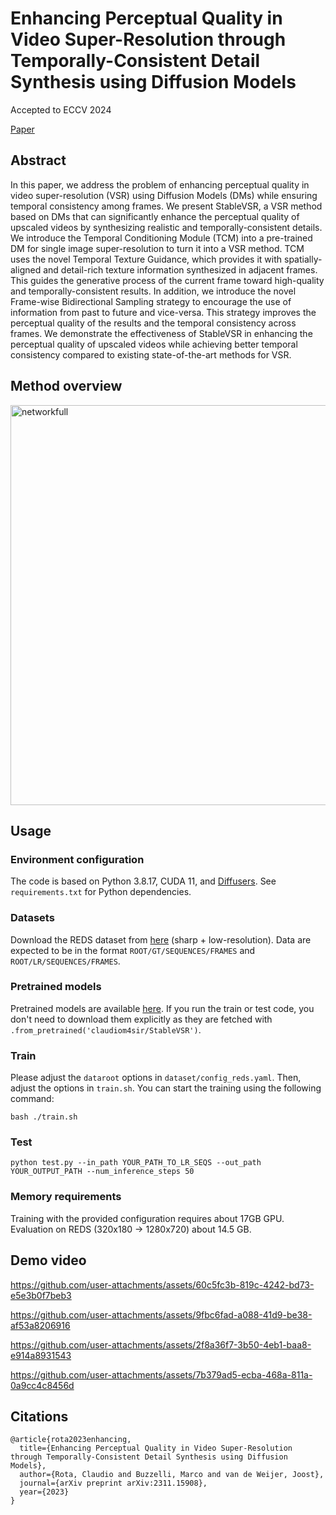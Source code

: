 # Enhancing Perceptual Quality in Video Super-Resolution through Temporally-Consistent Detail Synthesis using Diffusion Models
Accepted to ECCV 2024

[Paper](https://arxiv.org/abs/2311.15908) 

## Abstract
In this paper, we address the problem of enhancing perceptual quality in video super-resolution (VSR) using Diffusion Models (DMs) while ensuring temporal consistency among frames. We present StableVSR, a VSR method based on DMs that can significantly enhance the perceptual quality of upscaled videos by synthesizing realistic and temporally-consistent details. We introduce the Temporal Conditioning Module (TCM) into a pre-trained DM for single image super-resolution to turn it into a VSR method. TCM uses the novel Temporal Texture Guidance, which provides it with spatially-aligned and detail-rich texture information synthesized in adjacent frames. This guides the generative process of the current frame toward high-quality and temporally-consistent results. In addition, we introduce the novel Frame-wise Bidirectional Sampling strategy to encourage the use of information from past to future and vice-versa. This strategy improves the perceptual quality of the results and the temporal consistency across frames. We demonstrate the effectiveness of StableVSR in enhancing the perceptual quality of upscaled videos while achieving better temporal consistency compared to existing state-of-the-art methods for VSR.

## Method overview
<img width="640" alt="networkfull" src="https://github.com/user-attachments/assets/51390b6d-b069-49e1-a7ca-290099b2039f">

## Usage
### Environment configuration
The code is based on Python 3.8.17, CUDA 11, and [Diffusers](https://github.com/huggingface/diffusers). See ```requirements.txt``` for Python dependencies.
### Datasets
Download the REDS dataset from [here](https://seungjunnah.github.io/Datasets/reds.html) (sharp + low-resolution).
Data are expected to be in the format ```ROOT/GT/SEQUENCES/FRAMES``` and ```ROOT/LR/SEQUENCES/FRAMES```.
### Pretrained models
Pretrained models are available [here](https://huggingface.co/claudiom4sir/StableVSR). If you run the train or test code, you don't need to download them explicitly as they are fetched with ```.from_pretrained('claudiom4sir/StableVSR')```.
### Train
Please adjust the ```dataroot``` options in ```dataset/config_reds.yaml```. Then, adjust the options in ```train.sh```. You can start the training using the following command:
```
bash ./train.sh
```
### Test
```
python test.py --in_path YOUR_PATH_TO_LR_SEQS --out_path YOUR_OUTPUT_PATH --num_inference_steps 50
```
### Memory requirements
Training with the provided configuration requires about 17GB GPU. Evaluation on REDS (320x180 -> 1280x720) about 14.5 GB.
## Demo video

https://github.com/user-attachments/assets/60c5fc3b-819c-4242-bd73-e5e3b0f7beb3

https://github.com/user-attachments/assets/9fbc6fad-a088-41d9-be38-af53a8206916

https://github.com/user-attachments/assets/2f8a36f7-3b50-4eb1-baa8-e914a8931543

https://github.com/user-attachments/assets/7b379ad5-ecba-468a-811a-0a9cc4c8456d

## Citations
```
@article{rota2023enhancing,
  title={Enhancing Perceptual Quality in Video Super-Resolution through Temporally-Consistent Detail Synthesis using Diffusion Models},
  author={Rota, Claudio and Buzzelli, Marco and van de Weijer, Joost},
  journal={arXiv preprint arXiv:2311.15908},
  year={2023}
}
```

